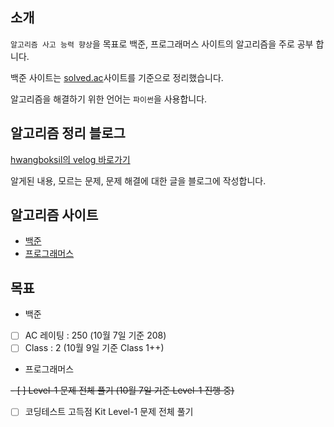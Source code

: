 ## 소개

`알고리즘 사고 능력 향상`을 목표로 백준, 프로그래머스 사이트의 알고리즘을 주로 공부 합니다.

백준 사이트는 [solved.ac](https://solved.ac/)사이트를 기준으로 정리했습니다.

알고리즘을 해결하기 위한 언어는 `파이썬`을 사용합니다.

## 알고리즘 정리 블로그

[hwangboksil의 velog 바로가기](https://velog.io/@sz3728/series/BAEKJOON-PYTHON)

알게된 내용, 모르는 문제, 문제 해결에 대한 글을 블로그에 작성합니다.

## 알고리즘 사이트

- [백준](https://www.acmicpc.net/)
- [프로그래머스](https://programmers.co.kr/)

## 목표

- 백준

- [ ] AC 레이팅 : 250 (10월 7일 기준 208)
- [ ] Class : 2 (10월 9일 기준 Class 1++)

- 프로그래머스

~~- [ ] Level-1 문제 전체 풀기 (10월 7일 기준 Level-1 진행 중)~~

- [ ] 코딩테스트 고득점 Kit Level-1 문제 전체 풀기
